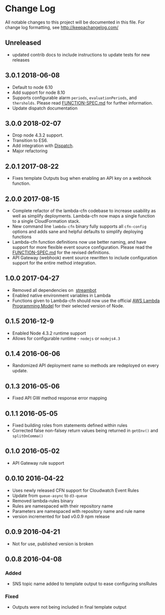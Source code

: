 # Change Log
All notable changes to this project will be documented in this file. For change log formatting, see http://keepachangelog.com/

## Unreleased
- updated contrib docs to include instructions to update tests for new releases

## 3.0.1 2018-06-08
- Default to node 6.10
- Add support for node 8.10
- Supports configurable alarm `periods`, `evaluationPeriods`, and `thersholds`. Please read [FUNCTION-SPEC.md](./FUNCTION-SPEC.md/#lambda-alarms) for further information.
- Update dispatch documentation

## 3.0.0 2018-02-07
- Drop node 4.3.2 support.
- Transition to ES6.
- Add integration with [Dispatch](https://github.com/mapbox/dispatch).
- Major refactoring

## 2.0.1 2017-08-22
- Fixes template Outputs bug when enabling an API key on a webhook function.

## 2.0.0 2017-08-15
- Complete refactor of the lambda-cfn codebase to increase usability as well as simplify deployments. Lambda-cfn now maps a single function to a single CloudFormation stack.
- New command line `lambda-cfn` binary fully supports all `cfn-config` options and adds sane and helpful defaults to simplify deploying functions
- Lambda-cfn function definitions now use better naming, and have support for more flexible event source configuration. Please read the [FUNCTION-SPEC.md](./FUNCTION-SPEC.md) for the revised definitions.
- API Gateway (webhook) event source rewritten to include configuration support for the entire method integration.

## 1.0.0 2017-04-27
- Removed all dependencies on  [streambot](https://github.com/mapbox/streambot)
- Enabled native environment variables in Lambda
- Functions given to Lambda-cfn should now use the official [AWS Lambda Programming Model](http://docs.aws.amazon.com/lambda/latest/dg/programming-model.html) for their selected version of Node.

## 0.1.5 2016-12-9
- Enabled Node 4.3.2 runtime support
- Allows for configurable runtime - `nodejs` or `nodejs4.3`

## 0.1.4 2016-06-06
- Randomized API deployment name so methods are redeployed on every update.

## 0.1.3 2016-05-06
- Fixed API GW method response error mapping

## 0.1.1 2016-05-05
- Fixed building roles from statements defined within rules
- Corrected false non-falsey return values being returned in `getEnv()` and `splitOnComma()`

## 0.1.0 2016-05-02
- API Gateway rule support

## 0.0.10 2016-04-22
- Uses newly released CFN support for Cloudwatch Event Rules
- Update from `queue-async` to `d3-queue`
- Removed lambda-rules binary
- Rules are namespaced with their repository name
- Parameters are namespaced with repository name and rule name
- version incremented for bad v0.0.9 npm release

## 0.0.9 2016-04-21
- Not for use, published version is broken

## 0.0.8 2016-04-08

### Added
- SNS topic name added to template output to ease configuring snsRules

### Fixed
- Outputs were not being included in final template output

